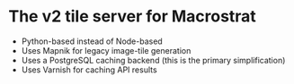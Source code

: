 # The v2 tile server for Macrostrat

- Python-based instead of Node-based
- Uses Mapnik for legacy image-tile generation
- Uses a PostgreSQL caching backend (this is the primary simplification)
- Uses Varnish for caching API results